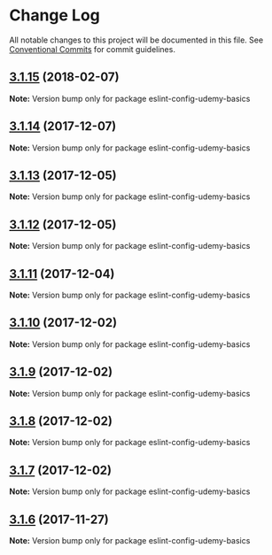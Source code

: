 # Change Log

All notable changes to this project will be documented in this file.
See [Conventional Commits](https://conventionalcommits.org) for commit guidelines.

<a name="3.1.15"></a>
## [3.1.15](https://github.com/udemy/js-tooling/compare/eslint-config-udemy-basics@3.1.14...eslint-config-udemy-basics@3.1.15) (2018-02-07)




**Note:** Version bump only for package eslint-config-udemy-basics

<a name="3.1.14"></a>
## [3.1.14](https://github.com/udemy/js-tooling/compare/eslint-config-udemy-basics@3.1.13...eslint-config-udemy-basics@3.1.14) (2017-12-07)




**Note:** Version bump only for package eslint-config-udemy-basics

<a name="3.1.13"></a>
## [3.1.13](https://github.com/udemy/js-tooling/compare/eslint-config-udemy-basics@3.1.12...eslint-config-udemy-basics@3.1.13) (2017-12-05)




**Note:** Version bump only for package eslint-config-udemy-basics

<a name="3.1.12"></a>
## [3.1.12](https://github.com/udemy/js-tooling/compare/eslint-config-udemy-basics@3.1.11...eslint-config-udemy-basics@3.1.12) (2017-12-05)




**Note:** Version bump only for package eslint-config-udemy-basics

<a name="3.1.11"></a>
## [3.1.11](https://github.com/udemy/js-tooling/compare/eslint-config-udemy-basics@3.1.10...eslint-config-udemy-basics@3.1.11) (2017-12-04)




**Note:** Version bump only for package eslint-config-udemy-basics

<a name="3.1.10"></a>
## [3.1.10](https://github.com/udemy/js-tooling/compare/eslint-config-udemy-basics@3.1.9...eslint-config-udemy-basics@3.1.10) (2017-12-02)




**Note:** Version bump only for package eslint-config-udemy-basics

<a name="3.1.9"></a>
## [3.1.9](https://github.com/udemy/js-tooling/compare/eslint-config-udemy-basics@3.1.8...eslint-config-udemy-basics@3.1.9) (2017-12-02)




**Note:** Version bump only for package eslint-config-udemy-basics

<a name="3.1.8"></a>
## [3.1.8](https://github.com/udemy/js-tooling/compare/eslint-config-udemy-basics@3.1.7...eslint-config-udemy-basics@3.1.8) (2017-12-02)




**Note:** Version bump only for package eslint-config-udemy-basics

<a name="3.1.7"></a>
## [3.1.7](https://github.com/udemy/js-tooling/compare/eslint-config-udemy-basics@3.1.6...eslint-config-udemy-basics@3.1.7) (2017-12-02)




**Note:** Version bump only for package eslint-config-udemy-basics

<a name="3.1.6"></a>
## [3.1.6](https://github.com/udemy/js-tooling/compare/eslint-config-udemy-basics@3.1.5...eslint-config-udemy-basics@3.1.6) (2017-11-27)




**Note:** Version bump only for package eslint-config-udemy-basics

